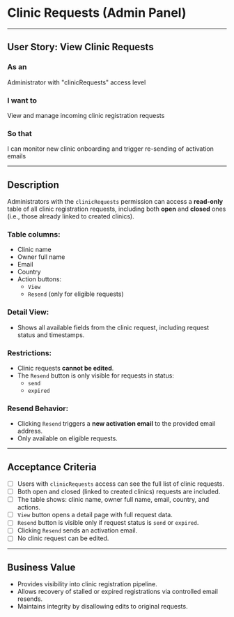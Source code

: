 # Clinic Requests (Admin Panel)

---

## User Story: View Clinic Requests

### As an
Administrator with "clinicRequests" access level

### I want to
View and manage incoming clinic registration requests

### So that
I can monitor new clinic onboarding and trigger re-sending of activation emails

---

## Description

Administrators with the `clinicRequests` permission can access a **read-only** table of all clinic registration requests, including both **open** and **closed** ones (i.e., those already linked to created clinics).

### Table columns:
- Clinic name
- Owner full name
- Email
- Country
- Action buttons:
  - `View`
  - `Resend` (only for eligible requests)

### Detail View:
- Shows all available fields from the clinic request, including request status and timestamps.

### Restrictions:
- Clinic requests **cannot be edited**.
- The `Resend` button is only visible for requests in status:
  - `send`
  - `expired`

### Resend Behavior:
- Clicking `Resend` triggers a **new activation email** to the provided email address.
- Only available on eligible requests.

---

## Acceptance Criteria

- [ ] Users with `clinicRequests` access can see the full list of clinic requests.
- [ ] Both open and closed (linked to created clinics) requests are included.
- [ ] The table shows: clinic name, owner full name, email, country, and actions.
- [ ] `View` button opens a detail page with full request data.
- [ ] `Resend` button is visible only if request status is `send` or `expired`.
- [ ] Clicking `Resend` sends an activation email.
- [ ] No clinic request can be edited.

---

## Business Value

- Provides visibility into clinic registration pipeline.
- Allows recovery of stalled or expired registrations via controlled email resends.
- Maintains integrity by disallowing edits to original requests.

